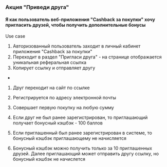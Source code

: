 ### Акция "Приведи друга"

#### Я как пользователь веб-приложения "Cashback за покупки" хочу пригласить друзей, чтобы получить дополнительные бонусы

Use case 

1. Авторизованный пользователь заходит в личный кабинет приложения "Cashback за покупки"
1. Переходит в раздел "Пригласи друга" - на странице отображается уникальная реферальная ссылка
1. Копирует ссылку и отправляет другу
-
1. Друг переходит на сайт по ссылке
1. Регистрируется по адресу электронной почты
1. Совершает первую покупку на любую сумму 


1. Если друг не был ранее зарегистрирован, то приглашающий получает бонусный кэшбэк - 100 баллов
1. Если приглашенный был ранее зарегистрирован в системе, то бонусный кэшбэк приглашающему не начисляется
1. Бонусный кэшбэк можно получить только за 10 приглашенных друзей. Далее приглашающий может отправить другу ссылку, но бонусный кэшбэк не начислется
